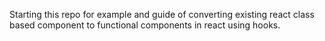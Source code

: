 Starting this repo for example and guide of converting existing react class based component to functional components in react using hooks.
